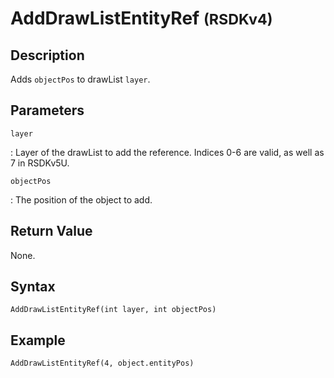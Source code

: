 # AddDrawListEntityRef <small>(RSDKv4)</small>

## Description
Adds `objectPos` to drawList `layer`.

## Parameters
`layer`

:   Layer of the drawList to add the reference. Indices 0-6 are valid, as well as 7 in RSDKv5U.

`objectPos`

:   The position of the object to add.

## Return Value
None.

## Syntax
```
AddDrawListEntityRef(int layer, int objectPos)
```

## Example
```
AddDrawListEntityRef(4, object.entityPos)
```